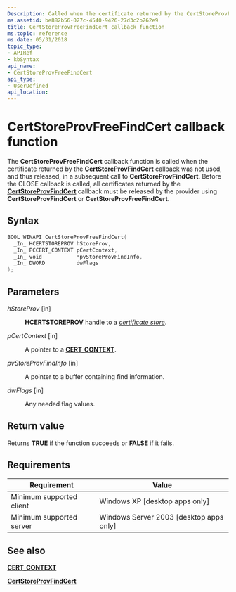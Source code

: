 ```yaml
---
Description: Called when the certificate returned by the CertStoreProvFindCert callback was not used, and thus released, in a subsequent call to CertStoreProvFindCert.
ms.assetid: be882b56-027c-4540-9426-27d3c2b262e9
title: CertStoreProvFreeFindCert callback function
ms.topic: reference
ms.date: 05/31/2018
topic_type: 
- APIRef
- kbSyntax
api_name: 
- CertStoreProvFreeFindCert
api_type: 
- UserDefined
api_location: 
---
```


# CertStoreProvFreeFindCert callback function

The **CertStoreProvFreeFindCert** callback function is called when the certificate returned by the [**CertStoreProvFindCert**](certstoreprovfindcert.md) callback was not used, and thus released, in a subsequent call to **CertStoreProvFindCert**. Before the CLOSE callback is called, all certificates returned by the [**CertStoreProvFindCert**](certstoreprovfindcert.md) callback must be released by the provider using **CertStoreProvFindCert** or **CertStoreProvFreeFindCert**.

## Syntax


```C++
BOOL WINAPI CertStoreProvFreeFindCert(
  _In_ HCERTSTOREPROV hStoreProv,
  _In_ PCCERT_CONTEXT pCertContext,
  _In_ void           *pvStoreProvFindInfo,
  _In_ DWORD          dwFlags
);
```



## Parameters

<dl> <dt>

*hStoreProv* \[in\]
</dt> <dd>

**HCERTSTOREPROV** handle to a [*certificate store*](../secgloss/c-gly.md).

</dd> <dt>

*pCertContext* \[in\]
</dt> <dd>

A pointer to a [**CERT\_CONTEXT**](/windows/desktop/api/Wincrypt/ns-wincrypt-cert_context).

</dd> <dt>

*pvStoreProvFindInfo* \[in\]
</dt> <dd>

A pointer to a buffer containing find information.

</dd> <dt>

*dwFlags* \[in\]
</dt> <dd>

Any needed flag values.

</dd> </dl>

## Return value

Returns **TRUE** if the function succeeds or **FALSE** if it fails.

## Requirements



| Requirement | Value |
|-------------------------------------|------------------------------------------------------|
| Minimum supported client<br/> | Windows XP \[desktop apps only\]<br/>          |
| Minimum supported server<br/> | Windows Server 2003 \[desktop apps only\]<br/> |



## See also

<dl> <dt>

[**CERT\_CONTEXT**](/windows/desktop/api/Wincrypt/ns-wincrypt-cert_context)
</dt> <dt>

[**CertStoreProvFindCert**](certstoreprovfindcert.md)
</dt> </dl>

 

 

